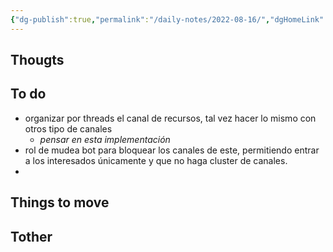 ```yaml
---
{"dg-publish":true,"permalink":"/daily-notes/2022-08-16/","dgHomeLink":true,"dgPassFrontmatter":false}
---
```


## Thougts



## To do

- organizar por threads el canal de recursos, tal vez hacer lo mismo con otros tipo de canales
	- *pensar en esta implementación*
- rol de mudea bot para bloquear los canales de este, permitiendo entrar a los interesados únicamente y que no haga cluster de canales.
- 

## Things to move



## Tother



